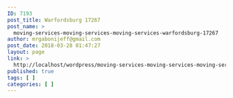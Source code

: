 ```yaml
---
ID: 7193
post_title: Warfordsburg 17267
post_name: >
  moving-services-moving-services-moving-services-warfordsburg-17267
author: mrgabonijeff@gmail.com
post_date: 2018-03-28 01:47:27
layout: page
link: >
  http://localhost/wordpress/moving-services-moving-services-moving-services-warfordsburg-17267/
published: true
tags: [ ]
categories: [ ]
---
```

